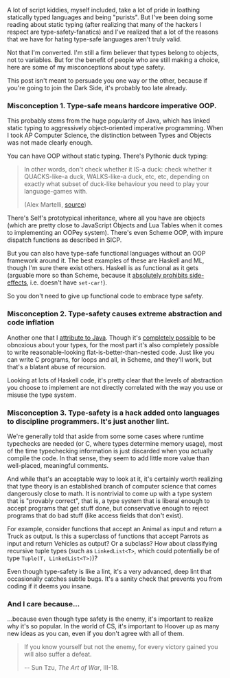A lot of script kiddies, myself included, take a lot of pride in loathing
statically typed languages and being "purists". But I've been doing some
reading about static typing (after realizing that many of the hackers I
respect are type-safety-fanatics) and I've realized that a lot of the reasons
that we have for hating type-safe languages aren't truly valid.

Not that I'm converted. I'm still a firm believer that types belong to objects,
not to variables. But for the benefit of people who are still making a choice,
here are some of my misconceptions about type safety.

This post isn't meant to persuade you one way or the other, because if you're
going to join the Dark Side, it's probably too late already.

### Misconception 1. Type-safe means hardcore imperative OOP.

This probably stems from the huge popularity of Java, which has linked static
typing to aggressively object-oriented imperative programming. When I took AP
Computer Science, the distinction between Types and Objects was not made
clearly enough.

You can have OOP without static typing. There's Pythonic duck typing:

> In other words, don't check whether it IS-a duck: check whether it
> QUACKS-like-a duck, WALKS-like-a duck, etc, etc, depending on exactly what
> subset of duck-like behaviour you need to play your language-games with.
>
>   (Alex Martelli, [source](https://groups.google.com/forum/?hl=en#!msg/comp.lang.python/CCs2oJdyuzc/NYjla5HKMOIJ))

There's Self's prototypical inheritance, where all you have are objects (which
are pretty close to JavaScript Objects and Lua Tables when it comes to
implementing an OOPey system). There's even Scheme OOP, with impure dispatch
functions as described in SICP.

But you can also have type-safe functional languages without an OOP framework
around it. The best examples of these are Haskell and ML, though I'm sure there
exist others. Haskell is as functional as it gets (arguable more so than
Scheme, because it [absolutely prohibits side-effects](http://xkcd.com/1312/),
i.e.  doesn't have `set-car!`).

So you don't need to give up functional code to embrace type safety.

### Misconception 2. Type-safety causes extreme abstraction and code inflation

Another one that I [attribute to
Java](http://geek-and-poke.com/geekandpoke/2014/1/2/games-for-the-real-geeks-part-2).
Though it's [completely
possible](https://github.com/EnterpriseQualityCoding/FizzBuzzEnterpriseEdition)
to be obnoxious about your types, for the most part it's also completely
possible to write reasonable-looking flat-is-better-than-nested code. Just like
you can write C programs, for loops and all, in Scheme, and they'll work, but
that's a blatant abuse of recursion.

Looking at lots of Haskell code, it's pretty clear that the levels of
abstraction you choose to implement are not directly correlated with the way
you use or misuse the type system.

### Misconception 3. Type-safety is a hack added onto languages to discipline programmers. It's just another lint.

We're generally told that aside from some some cases where runtime typechecks
are needed (or C, where types determine memory usage), most of the time
typechecking information is just discarded when you actually compile the code.
In that sense, they seem to add little more value than well-placed, meaningful
comments.

And while that's an acceptable way to look at it, it's certainly worth
realizing that type theory is an established branch of computer science that
comes dangerously close to math. It is nontrivial to come up with a type system
that is "provably correct", that is, a type system that is liberal enough to
accept programs that get stuff done, but conservative enough to reject programs
that do bad stuff (like access fields that don't exist).

For example, consider functions that accept an Animal as input and return a
Truck as output. Is this a superclass of functions that accept Parrots as input
and return Vehicles as output? Or a subclass? How about classifying recursive
tuple types (such as `LinkedList<T>`, which could potentially be of type
`Tuple(T, LinkedList<T>)`)?

Even though type-safety is like a lint, it's a very advanced, deep lint that
occasionally catches subtle bugs. It's a sanity check that prevents you from
coding if it deems you insane.

### And I care because...

...because even though type safety is the enemy, it's important to realize why
it's so popular. In the world of CS, it's important to Hoover up as many new
ideas as you can, even if you don't agree with all of them.

> If you know yourself but not the enemy, for every victory gained you will
> also suffer a defeat.
>
> -- Sun Tzu, *The Art of War*, III-18.
